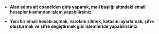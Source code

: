* **Alan adına ait cpanelden giriş yaparak, mail başlığı altındaki email hesaplar kısmından işlem yapabilirsiniz.**



* **Yeni bir email hesabı açmak, varolanı silmek, kotasını ayarlamak, şifre oluşturmak ve şifre değiştirmek gibi işlemleride yapabilirsiniz.**



